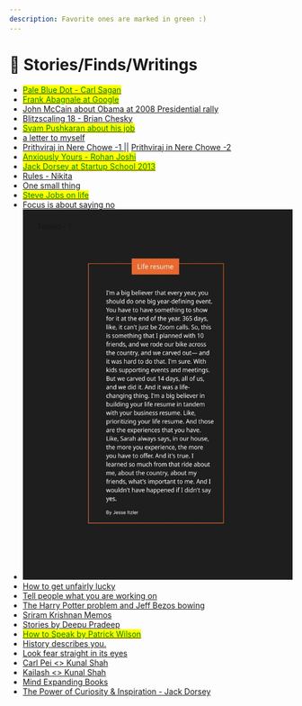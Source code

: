 ```yaml
---
description: Favorite ones are marked in green :)
---
```


# 🔗 Stories/Finds/Writings

* [<mark style="color:green;">Pale Blue Dot - Carl Sagan</mark>](https://www.youtube.com/watch?v=wupToqz1e2g)
* [<mark style="color:green;">Frank Abagnale at Google</mark> ](https://www.youtube.com/watch?v=vsMydMDi3rI)
* [John McCain about Obama at 2008 Presidential rally](https://www.youtube.com/watch?v=JIjenjANqAk)
* [Blitzscaling 18 - Brian Chesky](https://www.youtube.com/watch?v=W608u6sBFpo)
* [<mark style="color:green;">Syam Pushkaran about his job</mark>](https://www.youtube.com/watch?v=9k5RU_detl0)
* [a letter to myself](https://www.youtube.com/watch?v=JSIzFoopkWA)
* [Prithviraj in Nere Chowe -1 ||](https://www.youtube.com/watch?v=oi72_HHDWY4) [Prithviraj in Nere Chowe -2](https://www.youtube.com/watch?v=rBA_OWjrOyU)
* [<mark style="color:green;">Anxiously Yours - Rohan Joshi</mark>](https://www.youtube.com/watch?v=nXvQX3MNcmc)
* [<mark style="color:green;">Jack Dorsey at Startup School 2013</mark>](https://www.youtube.com/watch?v=wEQawgkCMOU\&t)
* [Rules - Nikita ](https://wiki.nikiv.dev/focusing/rules#life)
* [One small thing ](https://ava.substack.com/p/one-small-thing)
* [<mark style="color:green;">Steve Jobs on life</mark> ](https://www.youtube.com/watch?v=kYfNvmF0Bqw)
* [Focus is about saying no](https://www.youtube.com/watch?v=H8eP99neOVs)
* ![](../.gitbook/assets/GMpHMnzWoAATAG1.jpeg)
* [How to get unfairly lucky ](https://betterhumans.pub/how-to-get-unfairly-lucky-in-life-5843a353386b)
* [Tell people what you are working on ](https://medium.com/the-ascent/you-can-attract-luck-simply-by-telling-people-what-you-are-working-on-22819ffcd874)
* [The Harry Potter problem and Jeff Bezos bowing ](http://glinden.blogspot.com/2006/03/early-amazon-similarities.html)
* [Sriram Krishnan Memos ](https://sriramk.com/memos.html)
* [Stories by Deepu Pradeep ](http://deepu.me/)
* [<mark style="color:green;">How to Speak by Patrick Wilson</mark> ](https://www.youtube.com/watch?v=Unzc731iCUY\&list=PLoC2xDgOJZ64B9woZxNpr-yoCwPYTlS-6\&index=3\&t=1s)
* [History describes you.](https://www.youtube.com/watch?v=Vknhe2CbvmI\&feature=youtu.be)&#x20;
* [Look fear straight in its eyes ](https://www.youtube.com/watch?v=lPMH7OFrgL0)
* [Carl Pei <> Kunal Shah](https://www.youtube.com/watch?v=WsHt6-_Pk40)&#x20;
* [Kailash <> Kunal Shah ](https://www.youtube.com/watch?v=99J0tQOV5ks)
* [Mind Expanding Books ](https://github.com/hackerkid/Mind-Expanding-Books#mind-expanding-books)
* [The Power of Curiosity & Inspiration - Jack Dorsey](https://www.youtube.com/watch?v=w7j0VEwWmkE)
